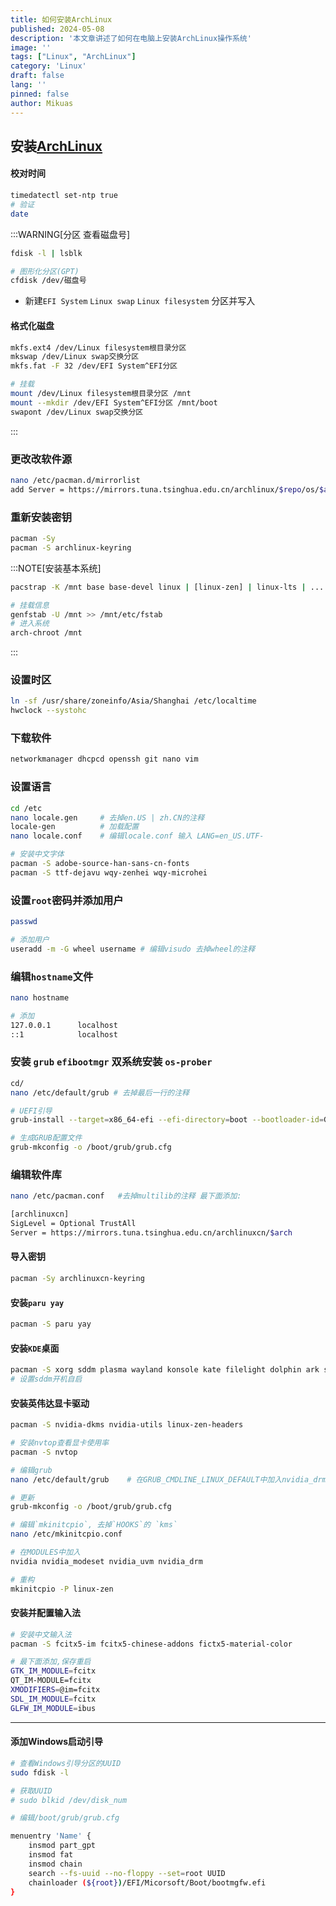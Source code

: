 ```yaml
---
title: 如何安装ArchLinux
published: 2024-05-08
description: '本文章讲述了如何在电脑上安装ArchLinux操作系统'
image: ''
tags: ["Linux", "ArchLinux"]
category: 'Linux'
draft: false 
lang: ''
pinned: false
author: Mikuas
---
```


## 安装[ArchLinux](https://archlinux.org)

#### 校对时间
```bash
timedatectl set-ntp true
# 验证
date
```

:::WARNING[分区 查看磁盘号]
```bash
fdisk -l | lsblk

# 图形化分区(GPT)
cfdisk /dev/磁盘号

```
* 新建`EFI System` `Linux swap` `Linux filesystem` 分区并写入

#### 格式化磁盘
```bash
mkfs.ext4 /dev/Linux filesystem根目录分区
mkswap /dev/Linux swap交换分区
mkfs.fat -F 32 /dev/EFI System^EFI分区

# 挂载
mount /dev/Linux filesystem根目录分区 /mnt
mount --mkdir /dev/EFI System^EFI分区 /mnt/boot
swapont /dev/Linux swap交换分区
```
:::

### 更改改软件源
```bash
nano /etc/pacman.d/mirrorlist
add Server = https://mirrors.tuna.tsinghua.edu.cn/archlinux/$repo/os/$arch
```

### 重新安装密钥
```bash
pacman -Sy
pacman -S archlinux-keyring
```

:::NOTE[安装基本系统]
```bash
pacstrap -K /mnt base base-devel linux | [linux-zen] | linux-lts | ... linux-firmware linux-zen-headers

# 挂载信息
genfstab -U /mnt >> /mnt/etc/fstab
# 进入系统
arch-chroot /mnt
```
:::

### 设置时区
```bash
ln -sf /usr/share/zoneinfo/Asia/Shanghai /etc/localtime
hwclock --systohc
```

### 下载软件
```bash
networkmanager dhcpcd openssh git nano vim
```

### 设置语言
```bash
cd /etc
nano locale.gen     # 去掉en.US | zh.CN的注释
locale-gen          # 加载配置
nano locale.conf    # 编辑locale.conf 输入 LANG=en_US.UTF-

# 安装中文字体
pacman -S adobe-source-han-sans-cn-fonts
pacman -S ttf-dejavu wqy-zenhei wqy-microhei

```

### 设置`root`密码并添加用户
```bash
passwd

# 添加用户
useradd -m -G wheel username # 编辑visudo 去掉wheel的注释
```

### 编辑`hostname`文件
```bash
nano hostname

# 添加
127.0.0.1      localhost
::1            localhost
```

### 安装 `grub` `efibootmgr` 双系统安装 `os-prober`
```bash
cd/
nano /etc/default/grub # 去掉最后一行的注释

# UEFI引导
grub-install --target=x86_64-efi --efi-directory=boot --bootloader-id=GRUB

# 生成GRUB配置文件
grub-mkconfig -o /boot/grub/grub.cfg
```

### 编辑软件库
```bash
nano /etc/pacman.conf   #去掉multilib的注释 最下面添加:

[archlinuxcn]
SigLevel = Optional TrustAll
Server = https://mirrors.tuna.tsinghua.edu.cn/archlinuxcn/$arch
```

#### 导入密钥
```bash
pacman -Sy archlinuxcn-keyring
```

#### 安装`paru yay`
```bash
pacman -S paru yay
```

#### 安装`KDE`桌面
```bash
pacman -S xorg sddm plasma wayland konsole kate filelight dolphin ark sudo
# 设置sddm开机自启
```

#### 安装英伟达显卡驱动
```bash
pacman -S nvidia-dkms nvidia-utils linux-zen-headers

# 安装nvtop查看显卡使用率
pacman -S nvtop

# 编辑grub
nano /etc/default/grub    # 在GRUB_CMDLINE_LINUX_DEFAULT中加入nvidia_drm.modeset=1

# 更新
grub-mkconfig -o /boot/grub/grub.cfg

# 编辑`mkinitcpio`, 去掉`HOOKS`的 `kms`
nano /etc/mkinitcpio.conf

# 在MODULES中加入
nvidia nvidia_modeset nvidia_uvm nvidia_drm

# 重构
mkinitcpio -P linux-zen
```

#### 安装并配置输入法
```bash
# 安装中文输入法
pacman -S fcitx5-im fcitx5-chinese-addons fictx5-material-color

# 最下面添加,保存重启
GTK_IM_MODULE=fcitx
QT_IM-MODULE=fcitx
XMODIFIERS=@im=fcitx
SDL_IM_MODULE=fcitx
GLFW_IM_MODULE=ibus
```

---

#### 添加Windows启动引导
```bash
# 查看Windows引导分区的UUID
sudo fdisk -l

# 获取UUID
# sudo blkid /dev/disk_num

# 编辑/boot/grub/grub.cfg

menuentry 'Name' {
    insmod part_gpt
    insmod fat
    insmod chain
    search --fs-uuid --no-floppy --set=root UUID
    chainloader (${root})/EFI/Micorsoft/Boot/bootmgfw.efi
}
```

